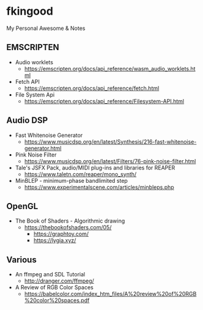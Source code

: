 # fkingood
My Personal Awesome & Notes

## EMSCRIPTEN
- Audio worklets
  - https://emscripten.org/docs/api_reference/wasm_audio_worklets.html
- Fetch API
  - https://emscripten.org/docs/api_reference/fetch.html
- File System Api
  - https://emscripten.org/docs/api_reference/Filesystem-API.html

## Audio DSP
- Fast Whitenoise Generator
  - https://www.musicdsp.org/en/latest/Synthesis/216-fast-whitenoise-generator.html
- Pink Noise Filter
  - https://www.musicdsp.org/en/latest/Filters/76-pink-noise-filter.html
- Tale's JSFX Pack, audio/MIDI plug-ins and libraries for REAPER
  - https://www.taletn.com/reaper/mono_synth/
- MinBLEP - minimum-phase bandlimited step
  - https://www.experimentalscene.com/articles/minbleps.php

## OpenGL
  - The Book of Shaders - Algorithmic drawing
    - https://thebookofshaders.com/05/
      - https://graphtoy.com/
      - https://lygia.xyz/

## Various
- An ffmpeg and SDL Tutorial
  - http://dranger.com/ffmpeg/
- A Review of RGB Color Spaces
  - https://babelcolor.com/index_htm_files/A%20review%20of%20RGB%20color%20spaces.pdf
